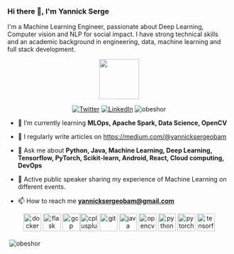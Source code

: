 ### Hi there 👋, I'm Yannick Serge

I'm a Machine Learning Engineer, passionate  about Deep Learning,  Computer vision and NLP  for social impact. I have strong technical skills and an academic background in engineering, data, machine learning and full stack development.

<p align="middle"><img src="https://media.giphy.com/media/3o7TKGAJ7CLp95cNI4/giphy.gif" width="90px"></h2> 
<p align="middle"> 
 <a href="https://twitter.com/OBAMSerge"><img src="https://img.shields.io/twitter/follow/OBAMSerge?label=@OBAMSerge&style=social" alt="Twitter"></a> 
 <a href="https://www.linkedin.com/in/yannick-serg-eobam"><img src="https://img.shields.io/badge/LinkedIn--_.svg?style=social&logo=linkedin" alt="LinkedIn"></a> 
 <img src="https://komarev.com/ghpvc/?username=obeshor" alt="obeshor" /> </p>

- 🌱 I’m currently learning **MLOps, Apache Spark, Data Science, OpenCV**

- 📝 I regularly write articles on https://medium.com/@yannicksergeobam

- 💬 Ask me about **Python, Java, Machine Learning, Deep Learning, Tensorflow, PyTorch, Scikit-learn, Android, React, Cloud computing, DevOps**

- 🎤 Active public speaker sharing my experience of Machine Learning on different events.

- 📫 How to reach me **yannicksergeobam@gmail.com**

 <p align="center"><img src="https://devicons.github.io/devicon/devicon.git/icons/docker/docker-original-wordmark.svg" alt="docker" width="40" height="40"/> <img src="https://www.vectorlogo.zone/logos/pocoo_flask/pocoo_flask-icon.svg" alt="flask" width="40" height="40"/> <img src="https://www.vectorlogo.zone/logos/google_cloud/google_cloud-icon.svg" alt="gcp" width="40" height="40"/><img src="https://devicons.github.io/devicon/devicon.git/icons/cplusplus/cplusplus-original.svg" alt="cplusplus" width="40" height="40"/> <img src="https://www.vectorlogo.zone/logos/git-scm/git-scm-icon.svg" alt="git" width="40" height="40"/> <img src="https://devicons.github.io/devicon/devicon.git/icons/java/java-original-wordmark.svg" alt="java" width="40" height="40"/> <img src="https://www.vectorlogo.zone/logos/opencv/opencv-icon.svg" alt="opencv" width="40" height="40"/> <img src="https://devicons.github.io/devicon/devicon.git/icons/python/python-original.svg" alt="python" width="40" height="40"/> <img src="https://www.vectorlogo.zone/logos/pytorch/pytorch-icon.svg" alt="pytorch" width="40" height="40"/> <img src="https://www.vectorlogo.zone/logos/tensorflow/tensorflow-icon.svg" alt="tensorflow" width="40" height="40"/></p>
 
<p>&nbsp;<img align="center" src="https://github-readme-stats.vercel.app/api?username=obeshor&show_icons=true" alt="obeshor" /></p>



<!--
**obeshor/obeshor** is a ✨ _special_ ✨ repository because its `README.md` (this file) appears on your GitHub profile.

Here are some ideas to get you started:

- 🔭 I’m currently working on ...
- 🌱 I’m currently learning ...
- 👯 I’m looking to collaborate on ...
- 🤔 I’m looking for help with ...
- 💬 Ask me about ...
- 📫 How to reach me: ...
- 😄 Pronouns: ...
- ⚡ Fun fact: ...
-->
